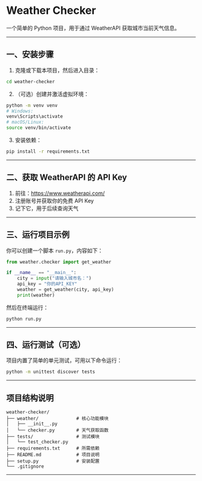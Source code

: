 # Weather Checker

一个简单的 Python 项目，用于通过 WeatherAPI 获取城市当前天气信息。

---

## 一、安装步骤

1. 克隆或下载本项目，然后进入目录：

```bash
cd weather-checker
```

2. （可选）创建并激活虚拟环境：

```bash
python -m venv venv
# Windows:
venv\Scripts\activate
# macOS/Linux:
source venv/bin/activate
```

3. 安装依赖：

```bash
pip install -r requirements.txt
```

---

## 二、获取 WeatherAPI 的 API Key

1. 前往：https://www.weatherapi.com/
2. 注册账号并获取你的免费 API Key
3. 记下它，用于后续查询天气

---

## 三、运行项目示例

你可以创建一个脚本 `run.py`，内容如下：

```python
from weather.checker import get_weather

if __name__ == "__main__":
    city = input("请输入城市名：")
    api_key = "你的API_KEY"
    weather = get_weather(city, api_key)
    print(weather)
```

然后在终端运行：

```bash
python run.py
```

---

## 四、运行测试（可选）

项目内置了简单的单元测试，可用以下命令运行：

```bash
python -m unittest discover tests
```

---

## 项目结构说明

```
weather-checker/
├── weather/              # 核心功能模块
│   ├── __init__.py
│   └── checker.py        # 天气获取函数
├── tests/                # 测试模块
│   └── test_checker.py
├── requirements.txt      # 所需依赖
├── README.md             # 项目说明
├── setup.py              # 安装配置
└── .gitignore
```

---
